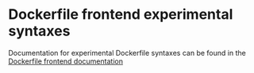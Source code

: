 # Dockerfile frontend experimental syntaxes

Documentation for experimental Dockerfile syntaxes can be found in the
[Dockerfile frontend documentation](/frontend/dockerfile/docs/experimental.md)
